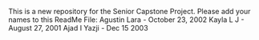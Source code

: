 This is a new repository for the Senior Capstone Project. 
Please add your names to this ReadMe File:
Agustin Lara - October 23, 2002
Kayla L J - August 27, 2001
Ajad I Yazji - Dec 15 2003